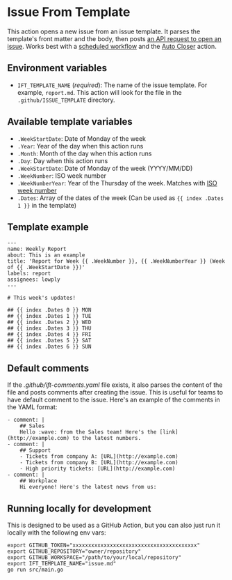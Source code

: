 # Issue From Template

This action opens a new issue from an issue template. It parses the template's front matter and the body, then posts [an API request to open an issue](https://developer.github.com/v3/issues/#create-an-issue). Works best with a [scheduled workflow](https://help.github.com/en/actions/automating-your-workflow-with-github-actions/events-that-trigger-workflows#scheduled-events-schedule) and the [Auto Closer](https://github.com/lowply/auto-closer) action.

## Environment variables

- `IFT_TEMPLATE_NAME` (*required*): The name of the issue template. For example, `report.md`. This action will look for the file in the `.github/ISSUE_TEMPLATE` directory.

## Available template variables

- `.WeekStartDate`: Date of Monday of the week
- `.Year`: Year of the day when this action runs
- `.Month`: Month of the day when this action runs
- `.Day`: Day when this action runs
- `.WeekStartDate`: Date of Monday of the week (YYYY/MM/DD)
- `.WeekNumber`: ISO week number
- `.WeekNumberYear`: Year of the Thursday of the week. Matches with [ISO week number](https://en.wikipedia.org/wiki/ISO_week_date#First_week)
- `.Dates`: Array of the dates of the week (Can be used as `{{ index .Dates 1 }}` in the template)

## Template example

```
---
name: Weekly Report
about: This is an example
title: 'Report for Week {{ .WeekNumber }}, {{ .WeekNumberYear }} (Week of {{ .WeekStartDate }})'
labels: report
assignees: lowply
---

# This week's updates!

## {{ index .Dates 0 }} MON
## {{ index .Dates 1 }} TUE
## {{ index .Dates 2 }} WED
## {{ index .Dates 3 }} THU
## {{ index .Dates 4 }} FRI
## {{ index .Dates 5 }} SAT
## {{ index .Dates 6 }} SUN
```

## Default comments

If the *.github/ift-comments.yaml* file exists, it also parses the content of the file and posts comments after creating the issue. This is useful for teams to have default comment to the issue. Here's an example of the comments in the YAML format:

```
- comment: |
    ## Sales
    Hello :wave: from the Sales team! Here's the [link](http://example.com) to the latest numbers.
- comment: |
    ## Support
    - Tickets from company A: [URL](http://example.com)
    - Tickets from company B: [URL](http://example.com)
    - High priority tickets: [URL](http://example.com)
- comment: |
    ## Workplace
    Hi everyone! Here's the latest news from us:
```

## Running locally for development

This is designed to be used as a GitHub Action, but you can also just run it locally with the following env vars:

```
export GITHUB_TOKEN="xxxxxxxxxxxxxxxxxxxxxxxxxxxxxxxxxxxxxxxx"
export GITHUB_REPOSITORY="owner/repository"
export GITHUB_WORKSPACE="/path/to/your/local/repository"
export IFT_TEMPLATE_NAME="issue.md"
go run src/main.go
```
